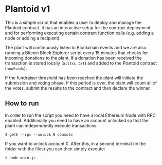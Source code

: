 # Plantoid v1

This is a simple script that enables a user to deploy and manage the Plantoid contract. It has an interactive setup for the contract deployment and for performing executing certain contract function calls (e.g. adding a node or adding a recipient). 

The plant will continuously listen to Blockchain events and we are also running a Bitcoin Block Explorer script every 15 minutes that checks for incoming donations to the plant. If a donation has been received the transaction is stored locally (`alltxs.txt`) and added to the Plantoid contract (`newFunds`).

If the fundraiser threshold has been reached the plant will initiate the submission and voting phase. If this period is over, the plant will count all of the votes, submit the results to the contract and then declare the winner.

## How to run

In order to run the script you need to have a local Ethereum Node with RPC enabled. Additionally you need to have an account unlocked so that the plant can independently execute transactions.

```
$ geth --rpc --unlock 0 console
```

If you want to unlock account 0. After this, in a second terminal (in the folder with the files) you can then simply execute:

```
$ node main.js
```
